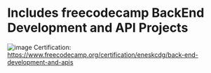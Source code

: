 # Includes freecodecamp BackEnd Development and API Projects
![image](https://user-images.githubusercontent.com/89736322/151625000-9a2bf63b-f298-4eeb-9e4b-6860f865613e.png)
Certification: https://www.freecodecamp.org/certification/eneskcdg/back-end-development-and-apis
